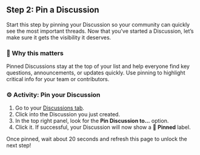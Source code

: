<!--
  <<< Author notes: Step 2 >>>
  Start this step by acknowledging the previous step.
  Define terms and link to docs.github.com.
-->

<!-- <<< Author notes: Step 2 >>> -->
## Step 2: Pin a Discussion 

Start this step by pinning your Discussion so your community can quickly see the most important threads. Now that you've started a Discussion, let’s make sure it gets the visibility it deserves.

### 🤔 Why this matters

Pinned Discussions stay at the top of your list and help everyone find key questions, announcements, or updates quickly. Use pinning to highlight critical info for your team or contributors.

### ⚙️ Activity: Pin your Discussion

1. Go to your [Discussions tab](../../discussions).
2. Click into the Discussion you just created.
3. In the top right panel, look for the **Pin Discussion to…** option.
4. Click it. If successful, your Discussion will now show a 📌 **Pinned** label.

Once pinned, wait about 20 seconds and refresh this page to unlock the next step!

